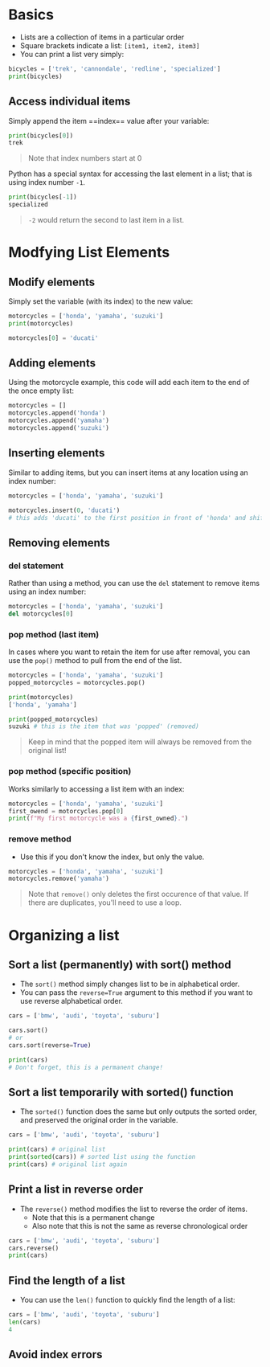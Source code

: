 # Basics

- Lists are a collection of items in a particular order
- Square brackets indicate a list: `[item1, item2, item3]`
- You can print a list very simply:
```py
bicycles = ['trek', 'cannondale', 'redline', 'specialized']
print(bicycles)
```

## Access individual items

Simply append the item ==index== value after your variable:
```py
print(bicycles[0])
trek
```

> Note that index numbers start at 0

Python has a special syntax for accessing the last element in a list; that is using index number `-1`.
```py
print(bicycles[-1])
specialized
```

> `-2` would return the second to last item in a list.

# Modfying List Elements
## Modify elements
Simply set the variable (with its index) to the new value:
```py
motorcycles = ['honda', 'yamaha', 'suzuki']
print(motorcycles)

motorcycles[0] = 'ducati'
```

## Adding elements
Using the motorcycle example, this code will add each item to the end of the once empty list:
```py
motorcycles = []
motorcycles.append('honda')
motorcycles.append('yamaha')
motorcycles.append('suzuki')
```
## Inserting elements
Similar to adding items, but you can insert items at any location using an index number:
```py
motorcycles = ['honda', 'yamaha', 'suzuki']

motorcycles.insert(0, 'ducati')
# this adds 'ducati' to the first position in front of 'honda' and shifts everything right.
```
## Removing elements

### del statement
Rather than using a method, you can use the `del` statement to remove items using an index number:
```py
motorcycles = ['honda', 'yamaha', 'suzuki']
del motorcycles[0]
```

### pop method (last item)
In cases where you want to retain the item for use after removal, you can use the `pop()` method to pull from the end of the list.
```py
motorcycles = ['honda', 'yamaha', 'suzuki']
popped_motorcycles = motorcycles.pop()

print(motorcycles)
['honda', 'yamaha']

print(popped_motorcycles)
suzuki # this is the item that was 'popped' (removed)
```

> Keep in mind that the popped item will always be removed from the original list!

### pop method (specific position)
Works similarly to accessing a list item with an index:
```py
motorcycles = ['honda', 'yamaha', 'suzuki']
first_owend = motorcycles.pop[0]
print(f"My first motorcycle was a {first_owned}.")
```

### remove method
- Use this if you don't know the index, but only the value.
```py
motorcycles = ['honda', 'yamaha', 'suzuki']
motorcycles.remove('yamaha')
```

> Note that `remove()` only deletes the first occurence of that value. If there are duplicates, you'll need to use a loop.

# Organizing a list

## Sort a list (permanently) with sort() method
- The `sort()` method simply changes list to be in alphabetical order.
- You can pass the `reverse=True` argument to this method if you want to use reverse alphabetical order.
```py
cars = ['bmw', 'audi', 'toyota', 'suburu']

cars.sort()
# or
cars.sort(reverse=True)

print(cars)
# Don't forget, this is a permanent change!
```

## Sort a list temporarily with sorted() function
- The `sorted()` function does the same but only outputs the sorted order, and preserved the original order in the variable.
```py
cars = ['bmw', 'audi', 'toyota', 'suburu']

print(cars) # original list
print(sorted(cars)) # sorted list using the function
print(cars) # original list again
```

## Print a list in reverse order
- The `reverse()` method modifies the list to reverse the order of items.
	- Note that this is a permanent change
	- Also note that this is not the same as reverse chronological order
```py
cars = ['bmw', 'audi', 'toyota', 'suburu']
cars.reverse()
print(cars)
```

## Find the length of a list
- You can use the `len()` function to quickly find the length of a list:
```py
cars = ['bmw', 'audi', 'toyota', 'suburu']
len(cars)
4
```
## Avoid index errors

